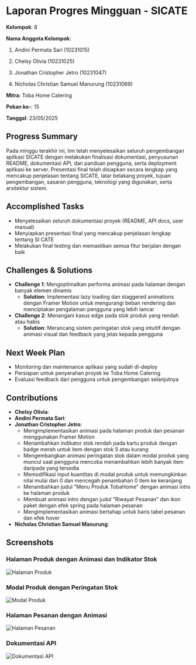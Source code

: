 # Laporan Progres Mingguan - SICATE
**Kelompok**: 8

**Nama Anggota Kelompok**: 
1. Andini Permata Sari (10231015)

2. Chelsy Olivia (10231025)

3. Jonathan Cristopher Jetro (10231047)

4. Nicholas Christian Samuel Manurung (10231069)

**Mitra**: Toba Home Catering

**Pekan ke-**: 15

**Tanggal**: 23/05/2025

## Progress Summary
Pada minggu terakhir ini, tim telah menyelesaikan seluruh pengembangan aplikasi SICATE dengan melakukan finalisasi dokumentasi, penyusunan README, dokumentasi API, dan panduan pengguna, serta deployment aplikasi ke server. Presentasi final telah disiapkan secara lengkap yang mencakup penjelasan tentang SICATE, latar belakang proyek, tujuan pengembangan, sasaran pengguna, teknologi yang digunakan, serta arsitektur sistem.


## Accomplished Tasks
- Menyelesaikan seluruh dokumentasi proyek (README, API docs, user manual)
- Menyiapkan presentasi final yang mencakup penjelasan lengkap tentang SI CATE
- Melakukan final testing dan memastikan semua fitur berjalan dengan baik

## Challenges & Solutions
- **Challenge 1**: Mengoptimalkan performa animasi pada halaman dengan banyak elemen dinamis
  - **Solution**: Implementasi lazy loading dan staggered animations dengan Framer Motion untuk mengurangi beban rendering dan menciptakan pengalaman pengguna yang lebih lancar
- **Challenge 2**: Menangani kasus edge pada stok produk yang rendah atau habis
  - **Solution**: Merancang sistem peringatan stok yang intuitif dengan animasi visual dan feedback yang jelas kepada pengguna

## Next Week Plan
- Monitoring dan maintenance aplikasi yang sudah di-deploy
- Persiapan untuk penyerahan proyek ke Toba Home Catering
- Evaluasi feedback dari pengguna untuk pengembangan selanjutnya

## Contributions
- **Chelsy Olivia**: 
- **Andini Permata Sari**: 
- **Jonathan Cristopher Jetro**: 
  - Mengimplementasikan animasi pada halaman produk dan pesanan menggunakan Framer Motion
  - Menambahkan indikator stok rendah pada kartu produk dengan badge merah untuk item dengan stok 5 atau kurang
  - Mengembangkan animasi peringatan stok dalam modal produk yang muncul saat pengguna mencoba menambahkan lebih banyak item daripada yang tersedia
  - Memodifikasi input kuantitas di modal produk untuk memungkinkan nilai mulai dari 0 dan mencegah penambahan 0 item ke keranjang
  - Menambahkan judul "Menu Produk TobaHome" dengan animasi intro ke halaman produk
  - Membuat animasi intro dengan judul "Riwayat Pesanan" dan ikon paket dengan efek spring pada halaman pesanan
  - Mengimplementasikan animasi bertahap untuk baris tabel pesanan dan efek hover
- **Nicholas Christian Samuel Manurung**: 
  
## Screenshots 
### Halaman Produk dengan Animasi dan Indikator Stok
![Halaman Produk](https://example.com/product-page.png)

### Modal Produk dengan Peringatan Stok
![Modal Produk](https://example.com/product-modal.png)

### Halaman Pesanan dengan Animasi
![Halaman Pesanan](https://example.com/orders-page.png)

### Dokumentasi API
![Dokumentasi API](https://example.com/api-docs.png)
